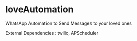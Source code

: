 # loveAutomation
WhatsApp Automation to Send Messages to your loved ones

External Dependencies : twilio, 
                        APScheduler
